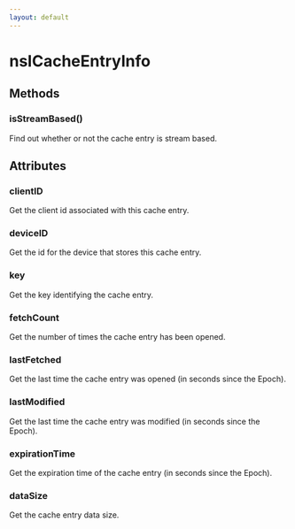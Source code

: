 ```yaml
---
layout: default
---
```


# nsICacheEntryInfo #

## Methods ##

### isStreamBased() ###
  
Find out whether or not the cache entry is stream based.  
  

## Attributes ##

### clientID ###
  
Get the client id associated with this cache entry.  
  

### deviceID ###
  
Get the id for the device that stores this cache entry.  
  

### key ###
  
Get the key identifying the cache entry.  
  

### fetchCount ###
  
Get the number of times the cache entry has been opened.  
  

### lastFetched ###
  
Get the last time the cache entry was opened (in seconds since the Epoch).  
  

### lastModified ###
  
Get the last time the cache entry was modified (in seconds since the Epoch).  
  

### expirationTime ###
  
Get the expiration time of the cache entry (in seconds since the Epoch).  
  

### dataSize ###
  
Get the cache entry data size.  
  
